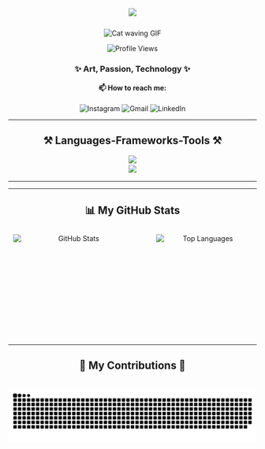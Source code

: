 <h1 align="center">
    <img src="https://readme-typing-svg.herokuapp.com/?font=Righteous&size=35&center=true&vCenter=true&width=500&height=70&duration=4000&lines=Hi+There!+👋;+I'm+Melanie+Abalde!;" />
</h1>

<div align="center">
    <img src="https://media0.giphy.com/media/NgurY1o4z080Jfoyzw/giphy.gif?cid=6c09b952g4ubiv1590jpcedb33d6dqvb6kduerb0valgfyr6&ep=v1_stickers_search&rid=giphy.gif&ct=s" alt="Cat waving GIF" width="200" height="200" />
</div>

<!-- Profile Views -->
<p align="center">
    <img src="https://komarev.com/ghpvc/?username=Araanna&color=blue" alt="Profile Views" />
</p>

<h3 align="center">✨ Art, Passion, Technology ✨</h3>

<div align="center">
    <h4>📫 How to reach me:</h4>
    <p>
        <a href="https://www.instagram.com/_melkyway/" target="_blank" style="text-decoration: none;">
            <img src="https://img.shields.io/badge/Instagram-E4405F?style=for-the-badge&logo=instagram&logoColor=white" alt="Instagram" />
        </a>
        <a href="mailto:melanieabalde0@gmail.com" target="_blank" style="text-decoration: none;">
            <img src="https://img.shields.io/badge/Gmail-D14836?style=for-the-badge&logo=gmail&logoColor=white" alt="Gmail" />
        </a>
        <a href="https://www.linkedin.com/in/melanie-ladrillo-abalde-7283b8299/" target="_blank" style="text-decoration: none;">
            <img src="https://img.shields.io/badge/LinkedIn-0077B5?style=for-the-badge&logo=linkedin&logoColor=white" alt="LinkedIn" />
        </a>
    </p>
</div>

<hr/>

<h2 align="center">⚒️ Languages-Frameworks-Tools ⚒️</h2>

<div align="center">
    <img src="https://skillicons.dev/icons?i=react,bootstrap,figma,tailwind,git,flutter,docker" />
    <br>
    <img src="https://skillicons.dev/icons?i=mysql,sass,nodejs,typescript,express,supabase,mongodb,nextjs,php,postgresql" />
</div>

<hr/>



<hr/>

<h2 align="center"> 📊 My GitHub Stats </h2>

<div align="center" style="display: flex; justify-content: center; align-items: center; gap: 20px;">
    <img src="https://github-readme-stats.vercel.app/api?username=Araanna&show_icons=true&theme=radical" alt="GitHub Stats" style="margin: 10px; height: 200px; width: 270px; " />
    <img src="https://github-readme-stats.vercel.app/api/top-langs/?username=Araanna&layout=compact&theme=radical" alt="Top Languages" style="margin: 10px; height: 200px; width: 210px;" />
</div>


<hr/>

<div align="center">
    <h2>🐍 My Contributions 🐍</h2>
    <br>
    <img alt="snake eating my contributions" src="https://raw.githubusercontent.com/salesp07/salesp07/output/github-contribution-grid-snake.svg" />
</div>
